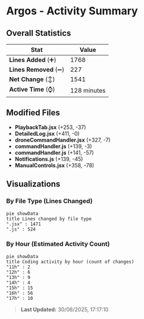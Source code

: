 # Argos - Activity Summary 

## Overall Statistics

| Stat                   | Value                                                             |
| ---------------------- | ----------------------------------------------------------------- |
| **Lines Added** (➕)   | 1768                                          |
| **Lines Removed** (➖) | 227                                        |
| **Net Change** (↕)    | 1541                |
| **Active Time** (⌚)   | 128 minutes |


## Modified Files
- **PlaybackTab.jsx** (+253, -37)
- **DetailedLog.jsx** (+411, -0)
- **droneCommandHandler.jsx** (+327, -7)
- **commandHandler.js** (+139, -3)
- **commandHandler.js** (+141, -57)
- **Notifications.js** (+139, -45)
- **ManualControls.jsx** (+358, -78)

## Visualizations

### By File Type (Lines Changed)

```mermaid
pie showData
title Lines changed by file type
".jsx" : 1471
".js" : 524
```

### By Hour (Estimated Activity Count)

```mermaid
pie showData
title Coding activity by hour (count of changes)
"11h" : 2
"12h" : 6
"13h" : 9
"14h" : 4
"15h" : 15
"16h" : 56
"17h" : 10
```


> **Last Updated:** 30/06/2025, 17:17:10